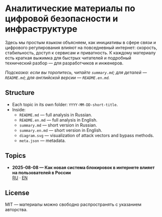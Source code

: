 # Аналитические материалы по цифровой безопасности и инфраструктуре

Здесь мы простым языком объясняем, как инициативы в сфере связи и цифрового регулирования влияют на повседневный интернет: скорость, стабильность, доступ к сервисам и приватность. К каждому материалу есть краткая выжимка для быстрых читателей и подробный технический разбор — для разработчиков и инженеров.

_Подсказка: если вы торопитесь, читайте `summary.md`; для деталей — `README.md`; для английской версии — `README.en.md`._

## Structure
- Each topic in its own folder: `YYYY-MM-DD-short-title`.
- Inside:
  - `README.md` — full analysis in Russian.
  - `README.en.md` — full analysis in English.
  - `summary.md` — short version in Russian.
  - `summary.en.md` — short version in English.
  - `diagram.svg` — visualization of attack vectors and bypass methods.
  - `meta.json` — metadata.

## Topics
- **2025-08-08 — Как новая система блокировок в интернете влияет на пользователей в России**  
  [RU](./2025-08-08-mobile-internet-whitelist/README.md) · [EN](./2025-08-08-mobile-internet-whitelist/README.en.md)

## License
MIT — материалы можно свободно распространять с указанием авторства.